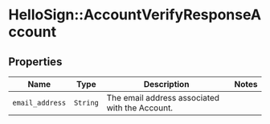 # HelloSign::AccountVerifyResponseAccount



## Properties

| Name | Type | Description | Notes |
| ---- | ---- | ----------- | ----- |
| `email_address` | ```String``` |  The email address associated with the Account.  |  |

